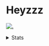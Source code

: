 # Heyzzz  

[![.](https://skillicons.dev/icons?i=js,java)](https://skillicons.dev)  

<details>
<summary>Stats</summary
<!--START_SECTION:waka-->

```txt
YAML          4 hrs           ███████████████▒░░░░░░░░░   61.86 %
Other         1 hr 23 mins    █████▒░░░░░░░░░░░░░░░░░░░   21.51 %
HTML          26 mins         █▓░░░░░░░░░░░░░░░░░░░░░░░   06.73 %
Bash          19 mins         █▒░░░░░░░░░░░░░░░░░░░░░░░   04.95 %
CSS           10 mins         ▓░░░░░░░░░░░░░░░░░░░░░░░░   02.74 %
```

<!--END_SECTION:waka-->
</details>
